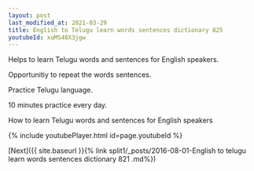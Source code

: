 ```yaml
---
layout: post
last_modified_at: 2021-03-29
title: English to Telugu learn words sentences dictionary 825 
youtubeId: xuMS48X3jgw
---
```

 
 
Helps to learn Telugu words and sentences for English speakers.

Opportunitiy to repeat the words sentences. 

Practice Telugu language. 
 
10 minutes practice every day. 
 
How to learn Telugu words and sentences for English speakers 
 
{% include youtubePlayer.html id=page.youtubeId %}
 
 
[Next]({{ site.baseurl }}{% link  split1/_posts/2016-08-01-English to telugu learn words sentences dictionary 821 .md%})
 
